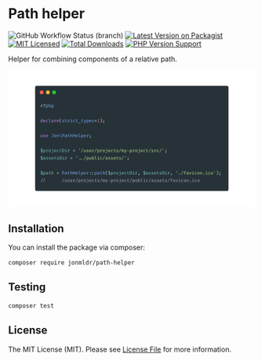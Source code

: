 # Path helper

![GitHub Workflow Status (branch)](https://img.shields.io/github/workflow/status/jonmldr/path-helper/Composer%20+%20unit%20tests/master?label=tests&logo=Tests)
[![Latest Version on Packagist](https://img.shields.io/packagist/v/jonmldr/path-helper.svg?style=flat-square)](https://packagist.org/packages/jonmldr/path-helper)
[![MIT Licensed](https://img.shields.io/badge/license-MIT-brightgreen.svg?style=flat-square)](LICENSE.md)
[![Total Downloads](https://img.shields.io/packagist/dt/jonmldr/path-helper.svg?style=flat-square)](https://packagist.org/packages/jonmldr/path-helper)
[![PHP Version Support](https://img.shields.io/packagist/php-v/jonmldr/path-helper.svg?style=flat-square)](https://packagist.org/packages/jonmldr/path-helper)

Helper for combining components of a relative path.

![Path helper](https://raw.githubusercontent.com/jonmldr/path-helper/master/.github/code.png)

## Installation
You can install the package via composer:
````
composer require jonmldr/path-helper
````

## Testing

``` bash
composer test
```

## License
The MIT License (MIT). Please see [License File](LICENSE.md) for more information.
